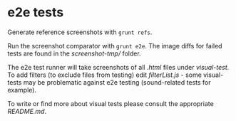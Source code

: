 e2e tests
=========

Generate reference screenshots with `grunt refs`.

Run the screenshot comparator with `grunt e2e`. The image diffs for failed tests are found in the 
*screenshot-tmp/<path-to-test>* folder.

The e2e test runner will take screenshots of all *.html* files under *visual-test*. To add filters (to exclude files 
from testing) edit *filterList.js* - some visual-tests may be problematic against e2e testing (sound-related tests 
for example).

To write or find more about visual tests please consult the appropriate *README.md*.